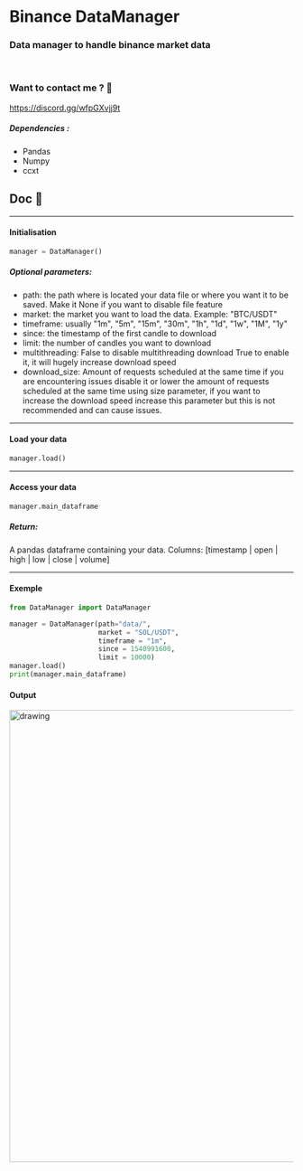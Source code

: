 # Binance DataManager

### Data manager to handle binance market data

<br>

### Want to contact me ? 👋

https://discord.gg/wfpGXvjj9t

 ##### Dependencies :

 - Pandas
 - Numpy
 - ccxt
 
 ## Doc 📝

---

#### Initialisation
```python
manager = DataManager()
```

##### Optional parameters:
- path: the path where is located your data file or where you want it to be saved. Make it None if you want to disable
        file feature
- market: the market you want to load the data. Example: "BTC/USDT"
- timeframe: usually "1m", "5m", "15m", "30m", "1h", "1d", "1w", "1M", "1y"
- since: the timestamp of the first candle to download
- limit: the number of candles you want to download
- multithreading: False to disable multithreading download True to enable it, it will hugely increase download speed
- download_size: Amount of requests scheduled at the same time if you are encountering issues disable it or
                 lower the amount of requests scheduled at the same time using
                 size parameter, if you want to increase the download speed increase this parameter but this is not 
                 recommended and can cause issues.
---

#### Load your data
```python
manager.load()
```
---

####  Access your data
```python
manager.main_dataframe
```
##### Return:
A pandas dataframe containing your data.
Columns: [timestamp | open | high | low | close | volume]

---

####  Exemple
```python
from DataManager import DataManager

manager = DataManager(path="data/", 
                      market = "SOL/USDT",
                      timeframe = "1m",
                      since = 1540991600,
                      limit = 10000)
manager.load()
print(manager.main_dataframe)
```

#### Output

<img src="https://cdn.discordapp.com/attachments/901790872033714216/960244524351914024/unknown.png" alt="drawing" width="800"/>
